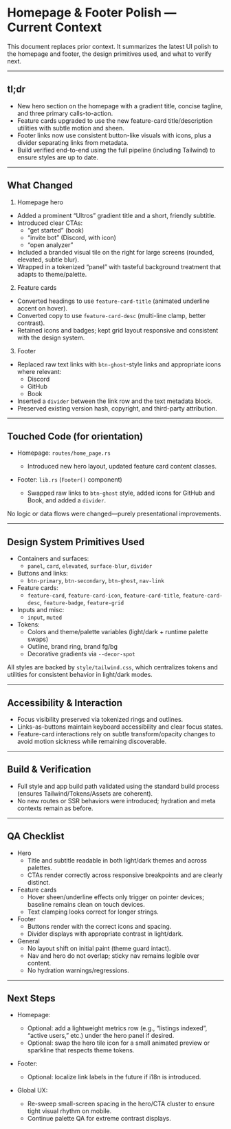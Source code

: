 # Homepage & Footer Polish — Current Context

This document replaces prior context. It summarizes the latest UI polish to the homepage and footer, the design primitives used, and what to verify next.

---

## tl;dr

- New hero section on the homepage with a gradient title, concise tagline, and three primary calls-to-action.
- Feature cards upgraded to use the new feature-card title/description utilities with subtle motion and sheen.
- Footer links now use consistent button-like visuals with icons, plus a divider separating links from metadata.
- Build verified end-to-end using the full pipeline (including Tailwind) to ensure styles are up to date.

---

## What Changed

1) Homepage hero
- Added a prominent “Ultros” gradient title and a short, friendly subtitle.
- Introduced clear CTAs:
  - “get started” (book)
  - “invite bot” (Discord, with icon)
  - “open analyzer”
- Included a branded visual tile on the right for large screens (rounded, elevated, subtle blur).
- Wrapped in a tokenized “panel” with tasteful background treatment that adapts to theme/palette.

2) Feature cards
- Converted headings to use `feature-card-title` (animated underline accent on hover).
- Converted copy to use `feature-card-desc` (multi-line clamp, better contrast).
- Retained icons and badges; kept grid layout responsive and consistent with the design system.

3) Footer
- Replaced raw text links with `btn-ghost`-style links and appropriate icons where relevant:
  - Discord
  - GitHub
  - Book
- Inserted a `divider` between the link row and the text metadata block.
- Preserved existing version hash, copyright, and third-party attribution.

---

## Touched Code (for orientation)

- Homepage: `routes/home_page.rs`
  - Introduced new hero layout, updated feature card content classes.

- Footer: `lib.rs` (`Footer()` component)
  - Swapped raw links to `btn-ghost` style, added icons for GitHub and Book, and added a `divider`.

No logic or data flows were changed—purely presentational improvements.

---

## Design System Primitives Used

- Containers and surfaces:
  - `panel`, `card`, `elevated`, `surface-blur`, `divider`
- Buttons and links:
  - `btn-primary`, `btn-secondary`, `btn-ghost`, `nav-link`
- Feature cards:
  - `feature-card`, `feature-card-icon`, `feature-card-title`, `feature-card-desc`, `feature-badge`, `feature-grid`
- Inputs and misc:
  - `input`, `muted`
- Tokens:
  - Colors and theme/palette variables (light/dark + runtime palette swaps)
  - Outline, brand ring, brand fg/bg
  - Decorative gradients via `--decor-spot`

All styles are backed by `style/tailwind.css`, which centralizes tokens and utilities for consistent behavior in light/dark modes.

---

## Accessibility & Interaction

- Focus visibility preserved via tokenized rings and outlines.
- Links-as-buttons maintain keyboard accessibility and clear focus states.
- Feature-card interactions rely on subtle transform/opacity changes to avoid motion sickness while remaining discoverable.

---

## Build & Verification

- Full style and app build path validated using the standard build process (ensures Tailwind/Tokens/Assets are coherent).
- No new routes or SSR behaviors were introduced; hydration and meta contexts remain as before.

---

## QA Checklist

- Hero
  - Title and subtitle readable in both light/dark themes and across palettes.
  - CTAs render correctly across responsive breakpoints and are clearly distinct.
- Feature cards
  - Hover sheen/underline effects only trigger on pointer devices; baseline remains clean on touch devices.
  - Text clamping looks correct for longer strings.
- Footer
  - Buttons render with the correct icons and spacing.
  - Divider displays with appropriate contrast in light/dark.
- General
  - No layout shift on initial paint (theme guard intact).
  - Nav and hero do not overlap; sticky nav remains legible over content.
  - No hydration warnings/regressions.

---

## Next Steps

- Homepage:
  - Optional: add a lightweight metrics row (e.g., “listings indexed”, “active users,” etc.) under the hero panel if desired.
  - Optional: swap the hero tile icon for a small animated preview or sparkline that respects theme tokens.

- Footer:
  - Optional: localize link labels in the future if i18n is introduced.

- Global UX:
  - Re-sweep small-screen spacing in the hero/CTA cluster to ensure tight visual rhythm on mobile.
  - Continue palette QA for extreme contrast displays.
